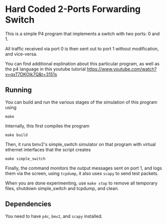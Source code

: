# Hard Coded 2-Ports Forwarding Switch

This is a simple P4 program that implements a switch with two ports: 0 and 1.

All traffic received via port 0 is then sent out to port 1 without modification, and vice-versa.

You can find additional explination about this particular program, as well as the p4 language
in this youtube tutorial https://www.youtube.com/watch?v=qxT7DKOIk7Q&t=3151s

## Running

You can build and run the various stages of the simulation of this program using
```
make
```

Internally, this first compiles the program
```
make build
```

Then, it runs bmv2's simple\_switch simulator on that program with virtual ethernet interfaces that the script creates
```
make simple_switch
```

Finally, the command monitors the output messages sent on port 1, and logs them via the screen, using `tcpdump`, it
also uses `scapy` to send test packets.

When you are done experimenting, use `make stop` to remove all temporary files, shutdown simple_switch and tcpdump, and clean.

## Dependencies

You need to have `p4c`, `bmv2`, and `scapy` installed.

